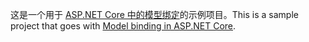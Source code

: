 <span data-ttu-id="0c23b-101">这是一个用于 [ASP.NET Core 中的模型绑定](https://docs.microsoft.com/aspnet/core/mvc/models/model-binding)的示例项目。</span><span class="sxs-lookup"><span data-stu-id="0c23b-101">This is a sample project that goes with [Model binding in ASP.NET Core](https://docs.microsoft.com/aspnet/core/mvc/models/model-binding).</span></span>
